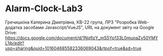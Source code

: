 # Alarm-Clock-Lab3

Гречишкіна Катерина Дмитрівна, КВ-22 група, ЛР3 "Розробка Web-додатка засобами Javascript/VueJS", URL на документ звіту на Google Drive: https://docs.google.com/document/d/1NqflzY_mS5Yp133L0muoaZy50YMYL1jb/edit?usp=sharing&ouid=101604685582336069043&rtpof=true&sd=true 
